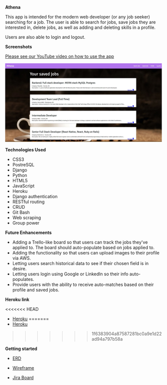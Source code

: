 <strong>Athena</strong>

This app is intended for the modern web developer (or any job seeker) searching for a job. The user is able to search for jobs, save jobs they are interested in, delete jobs, as well as adding and deleting skills in a profile.

Users are also able to login and logout.

<strong>Screenshots</strong>

[Please see our YouTube video on how to use the app](https://youtu.be/bHzybWA5S9M)

<img src="athenascreenshot.JPG">

<strong>Technologies Used</strong>

- CSS3
- PostreSQL
- Django
- Python
- HTML5
- JavaScript
- Heroku
- Django authentication
- RESTful routing
- CRUD
- Git Bash
- Web scraping
- Group power

<strong>Future Enhancements</strong>

- Adding a Trello-like board so that users can track the jobs they've applied to. The board should auto-populate based on jobs applied to.
- Adding the functionality so that users can upload images to their profile via AWS.
- Letting users search historical data to see if their chosen field is in desire.
- Letting users login using Google or LinkedIn so their info auto-populates.
- Provide users with the ability to receive auto-matches based on their profile and saved jobs.

<strong>Heroku link</strong>

<<<<<<< HEAD
- [Heroku](https://athena-jobtracker-app.herokuapp.com/)
=======
- [Heroku](https://athenajobtracker.herokuapp.com/)
>>>>>>> 1f6383904a87587281bc0a9e1d22ad94a797b58a

<strong>Getting started</strong>

- [ERD](https://docs.google.com/spreadsheets/d/17XRpEcuQVc3-fUbGBDEIowHbawSWyeTvlx_xJwiQS8Q/edit?ts=5f500835)

- [Wireframe](https://docs.google.com/document/d/12_D1nOmH7CyhQqCpHXvByKnpijCBPFnKPaunA6etTXI/edit)

- [Jira Board](https://janethan.atlassian.net/secure/RapidBoard.jspa?rapidView=1&projectKey=P3&view=planning.nodetail&selectedIssue=P3-13&issueLimit=100)
